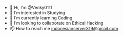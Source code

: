 - 👋 Hi, I’m @Venky0111
- 👀 I’m interested in Studying 
- 🌱 I’m currently learning Coding
- 💞️ I’m looking to collaborate on Ethical Hacking 
- 📫 How to reach me indonesianserver319@gmail.com

<!---
Venky0111/Venky0111 is a ✨ special ✨ repository because its `README.md` (this file) appears on your GitHub profile.
You can click the Preview link to take a look at your changes.
--->
